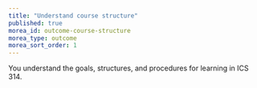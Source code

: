 ```yaml
---
title: "Understand course structure"
published: true
morea_id: outcome-course-structure
morea_type: outcome
morea_sort_order: 1
---
```


You understand the goals, structures, and procedures for learning in ICS 314.